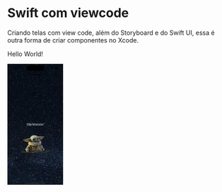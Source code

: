 # Swift com viewcode
Criando telas com view code, além do Storyboard e do Swift UI, essa é outra forma de criar componentes no Xcode.

Hello World!

<img width="25%" src="https://github.com/giseletoledo/swift-viewcode/blob/main/SimulatorScreenShotiPhone14ProHelloWorld.png" alt="Screenshot da tela do app">

